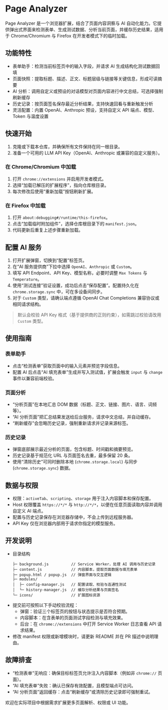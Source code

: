 # Page Analyzer

Page Analyzer 是一个浏览器扩展，结合了页面内容洞察与 AI 自动化能力。它提供弹出式界面来检测表单、生成测试数据、分析当前页面，并缓存历史结果，适用于 Chrome/Chromium 与 Firefox 在开发者模式下的临时加载。

## 功能特性
- 表单助手：检测当前标签页中的输入字段，并请求 AI 生成结构化测试数据回填
- 页面快照：提取标题、描述、正文、标题层级与链接等关键信息，形成可读摘要
- AI 分析：调用自定义或预设的对话模型对页面内容进行中文总结，可选择强制刷新缓存
- 历史记录：按页面签名保存最近分析结果，支持快速回看与重新触发分析
- 灵活配置：内置 OpenAI、Anthropic 预设，支持自定义 API 端点、模型、Token 与温度设置

## 快速开始
1. 克隆或下载本仓库，并确保所有文件保持在同一根目录。
2. 准备一个可用的 LLM API Key（OpenAI、Anthropic 或兼容的自定义服务）。

### 在 Chrome/Chromium 中加载
1. 打开 `chrome://extensions` 并启用开发者模式。
2. 选择“加载已解压的扩展程序”，指向仓库根目录。
3. 每次修改后使用“重新加载”按钮刷新扩展。

### 在 Firefox 中加载
1. 打开 `about:debugging#/runtime/this-firefox`。
2. 点击“加载临时附加组件”，选择仓库根目录下的 `manifest.json`。
3. 代码更新后重复上述步骤重新加载。

## 配置 AI 服务
1. 打开扩展弹窗，切换到“配置”标签页。
2. 在“AI 服务提供商”下拉中选择 `OpenAI`、`Anthropic` 或 `Custom`。
3. 填写 API Endpoint、API Key、模型名称，必要时调整 `Max Tokens` 与 `Temperature`。
4. 使用“测试连接”验证设置，成功后点击“保存配置”。配置持久化在 `chrome.storage.sync` 中，可在多设备间同步。
5. 对于 `Custom` 类型，请确认端点遵循 OpenAI Chat Completions 兼容协议或相同请求结构。

> 默认会校验 API Key 格式（基于提供商的正则约束），如需跳过校验请改用 `Custom` 类型。

## 使用指南
### 表单助手
- 点击“检测表单”获取页面中的输入元素并预览字段信息。
- 配置 AI 后点击“AI 填充表单”生成并写入测试值，扩展会触发 `input` 与 `change` 事件以兼容前端校验。

### 页面分析
- “分析页面”在本地汇总 DOM 数据（标题、正文、链接、图片、语言、词频等）。
- “AI 分析页面”把汇总结果发送给后台服务，请求中文总结，并自动缓存。
- “刷新缓存”会忽略历史记录，强制重新请求并记录来源标签。

### 历史记录
- 弹窗底部展示最近分析的页面，包含标题、时间戳和摘要预览。
- 历史记录基于规范化 URL 与页面签名去重，最多保留 20 条。
- 使用“清除历史”可同时删除本地 (`chrome.storage.local`) 与同步 (`chrome.storage.sync`) 数据。

## 数据与权限
- 权限：`activeTab`、`scripting`、`storage` 用于注入内容脚本和保存配置。
- Host 权限覆盖 `https://*/*` 与 `http://*/*`，以便在任意页面读取内容并调用自定义 AI 端点。
- 配置与历史记录保存在浏览器存储中，不会上传到远程服务器。
- API Key 仅在浏览器内部用于请求你指定的模型服务。

## 开发说明
- 目录结构
  ```
  ├─ background.js          // Service Worker，处理 AI 调用与历史记录
  ├─ content.js             // 内容脚本，提取页面数据与填充表单
  ├─ popup.html / popup.js  // 弹窗界面与交互逻辑
  ├─ modules/
  │  ├─ config-manager.js   // 配置读取、校验与连通性测试
  │  └─ history-manager.js  // 缓存分析结果与页面签名
  └─ icons/                 // 扩展图标资源
  ```
- 提交前可按照以下手动校验流程：
  - 弹窗：验证三个标签页的按钮与状态提示是否符合预期。
  - 内容脚本：在含表单的页面测试字段检测与填充效果。
  - 后台：在 `chrome://extensions` 中打开 Service Worker 日志查看 API 请求结果。
- 修改 manifest 权限或新增模块时，请更新 README 并在 PR 描述中说明理由。

## 故障排查
- “检测表单”无响应：确保目标标签页允许注入内容脚本（例如非 `chrome://` 页面）。
- “AI 填充表单”失败：确认已保存有效配置，且模型端点可访问。
- “AI 分析页面”返回缓存：点击“刷新缓存”或清除历史记录即可强制重试。

欢迎在实际项目中根据需求扩展更多页面解析、权限或 UI 功能。
